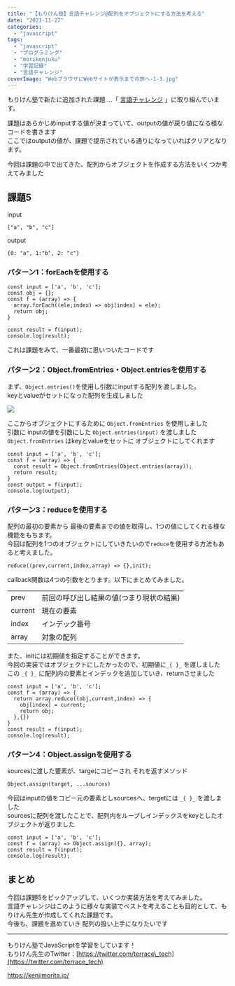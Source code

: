 ```yaml
---
title: "【もりけん塾】言語チャレンジ@配列をオブジェクトにする方法を考える"
date: "2021-11-27"
categories: 
  - "javascript"
tags: 
  - "javascript"
  - "プログラミング"
  - "morikenjuku"
  - "学習記録"
  - "言語チャレンジ"
coverImage: "WebブラウザにWebサイトが表示までの旅へ-1-3.jpg"
---
```


もりけん塾で新たに追加された課題....「 [言語チャレンジ](https://github.com/kenmori/handsonFrontend/blob/master/work/basic/Work.md) 」に取り組んでいます。

課題はあらかじめinputする値が決まっていて、outputの値が戻り値になる様なコードを書きます  
ここではoutputの値が、課題で提示されている通りになっていればクリアとなります。

今回は課題の中で出てきた、配列からオブジェクトを作成する方法をいくつか考えてみました

## 課題5

input

```
["a", "b", "c"]
```

output

```
{0: "a", 1:"b", 2: "c"}
```

### パターン1：forEachを使用する

```
const input = ['a', 'b', 'c'];
const obj = {};
const f = (array) => {
  array.forEach((ele,index) => obj[index] = ele);
  return obj;
}

const result = f(input);
console.log(result);
```

これは課題をみて、一番最初に思いついたコードです

### パターン2：Object.fromEntries・Object.entriesを使用する

まず、`Object.entries()`を使用し引数にinputする配列を渡しました。  
keyとvalueがセットになった配列を生成しました

![](/images/スクリーンショット-2021-11-26-15.10.41.png)

ここからオブジェクトにするために `Object.fromEntries` を使用しました  
引数に inputの値を引数にした `Object.entries(input)` を渡しました  
`Object.fromEntries` はkeyとvalueをセットに オブジェクトにしてくれます

```
const input = ['a', 'b', 'c'];
const f = (array) => {
  const result = Object.fromEntries(Object.entries(array));
  return result;
}
const output = f(input);
console.log(output);
```

### パターン3：reduceを使用する

配列の最初の要素から 最後の要素までの値を取得し、1つの値にしてくれる様な機能をもちます。  
今回は配列を1つのオブジェクトにしていきたいので`reduce`を使用する方法もあると考えました。

```
reduce((prev,current,index,array) => {},init);
```

callback関数は4つの引数をとります。以下にまとめてみました。

<table><tbody><tr><td>prev</td><td>前回の呼び出し結果の値(つまり現状の結果)</td></tr><tr><td>current</td><td>現在の要素</td></tr><tr><td>index</td><td>インデック番号</td></tr><tr><td>array</td><td>対象の配列</td></tr></tbody></table>

また、initには初期値を指定することができます。  
今回の実装ではオブジェクトにしたかったので、初期値に`_{ }_` を渡しました  
この `_{ }_` に配列内の要素とインデックを追加していき、returnさせました

```
const input = ['a', 'b', 'c'];
const f = (array) => {
  return array.reduce((obj,current,index) => {
    obj[index] = current;
    return obj;
  },{})
}
const result = f(input);
console.log(result);
```

### パターン4：Object.assignを使用する

sourcesに渡した要素が、targeにコピーされ それを返すメソッド

```
Object.assign(target, ...sources)
```

今回はinputの値をコピー元の要素としsourcesへ、tergetには `_{ }_` を渡しました  
sourcesに配列を渡したことで、配列内をループしインデックスをkeyとしたオブジェクトが返りました

```
const input = ['a', 'b', 'c'];
const f = (array) => Object.assign({}, array);
const result = f(input);
console.log(result);
```

## まとめ

今回は課題5をピックアップして、いくつか実装方法を考えてみました。  
言語チャレンジはこのように様々な実装でベストを考えることも目的として、もりけん先生が作成してくれた課題です。  
今後も、課題を進めていき 配列の扱い上手になりたいです

* * *

もりけん塾でJavaScriptを学習をしています！  
もりけん先生のTwitter：[https://twitter.com/terrace\_tech](https://twitter.com/terrace_tech)

https://kenjimorita.jp/
